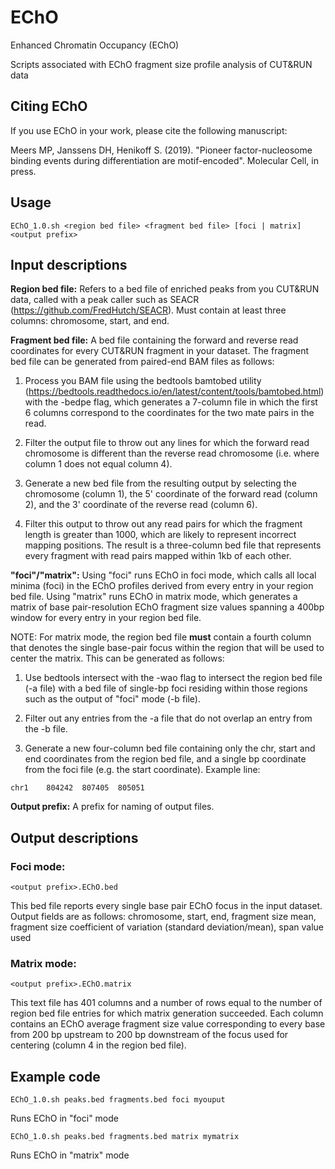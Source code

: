 # EChO
Enhanced Chromatin Occupancy (EChO)

Scripts associated with EChO fragment size profile analysis of CUT&RUN data

## Citing EChO

If you use EChO in your work, please cite the following manuscript: 

Meers MP, Janssens DH, Henikoff S. (2019). "Pioneer factor-nucleosome binding events during differentiation are motif-encoded". Molecular Cell, in press.

## Usage

    EChO_1.0.sh <region bed file> <fragment bed file> [foci | matrix] <output prefix>

## Input descriptions

**Region bed file:** Refers to a bed file of enriched peaks from you CUT&RUN data, called with a peak caller such as SEACR (https://github.com/FredHutch/SEACR). Must contain at least three columns: chromosome, start, and end.

**Fragment bed file:** A bed file containing the forward and reverse read coordinates for every CUT&RUN fragment in your dataset. The fragment bed file can be generated from paired-end BAM files as follows: 
 
  1) Process you BAM file using the bedtools bamtobed utility (https://bedtools.readthedocs.io/en/latest/content/tools/bamtobed.html) with the -bedpe flag, which generates a 7-column file in which the first 6 columns correspond to the coordinates for the two mate pairs in the read.

  2) Filter the output file to throw out any lines for which the forward read chromosome is different than the reverse read chromosome (i.e. where column 1 does not equal column 4).

  3) Generate a new bed file from the resulting output by selecting the chromosome (column 1), the 5' coordinate of the forward read (column 2), and the 3' coordinate of the reverse read (column 6).

  4) Filter this output to throw out any read pairs for which the fragment length is greater than 1000, which are likely to represent incorrect mapping positions.
The result is a three-column bed file that represents every fragment with read pairs mapped within 1kb of each other.

**"foci"/"matrix":** Using "foci" runs EChO in foci mode, which calls all local minima (foci) in the EChO profiles derived from every entry in your region bed file. Using "matrix" runs EChO in matrix mode, which generates a matrix of base pair-resolution EChO fragment size values spanning a 400bp window for every entry in your region bed file. 

NOTE: For matrix mode, the region bed file **must** contain a fourth column that denotes the single base-pair focus within the region that will be used to center the matrix. This can be generated as follows:

  1) Use bedtools intersect with the -wao flag to intersect the region bed file (-a file) with a bed file of single-bp foci residing within those regions such as the output of "foci" mode (-b file).
  
  2) Filter out any entries from the -a file that do not overlap an entry from the -b file.
  
  3) Generate a new four-column bed file containing only the chr, start and end coordinates from the region bed file, and a single bp coordinate from the foci file (e.g. the start coordinate). Example line:

    chr1	804242	807405	805051


**Output prefix:** A prefix for naming of output files.


## Output descriptions

### Foci mode:

    <output prefix>.EChO.bed

This bed file reports every single base pair EChO focus in the input dataset. Output fields are as follows: chromosome, start, end, fragment size mean, fragment size coefficient of variation (standard deviation/mean), span value used

### Matrix mode:

    <output prefix>.EChO.matrix
 
This text file has 401 columns and a number of rows equal to the number of region bed file entries for which matrix generation succeeded. Each column contains an EChO average fragment size value corresponding to every base from 200 bp upstream to 200 bp downstream of the focus used for centering (column 4 in the region bed file).


## Example code

    EChO_1.0.sh peaks.bed fragments.bed foci myouput

Runs EChO in "foci" mode

    EChO_1.0.sh peaks.bed fragments.bed matrix mymatrix

Runs EChO in "matrix" mode
